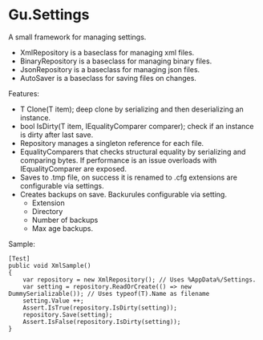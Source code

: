 # Gu.Settings
A small framework for managing settings.

- XmlRepository is a baseclass for managing xml files.
- BinaryRepository is a baseclass for managing binary files.
- JsonRepository is a baseclass for managing json files.
- AutoSaver is a baseclass for saving files on changes.

Features:
- T Clone<T>(T item); deep clone by serializing and then deserializing an instance.
- bool IsDirty<T>(T item, IEqualityComparer<T> comparer); check if an instance is dirty after last save.
- Repository manages a singleton reference for each file.
- EqualityComparers that checks structural equality by serializing and comparing bytes. If performance is an issue overloads with IEqualityComparer<T> are exposed.
- Saves to .tmp file, on success it is renamed to .cfg extensions are configurable via settings.
- Creates backups on save. Backurules configurable via setting.
    - Extension
    - Directory
    - Number of backups
    - Max age backups.


Sample:

    [Test]
    public void XmlSample()
    {
        var repository = new XmlRepository(); // Uses %AppData%/Settings. 
        var setting = repository.ReadOrCreate(() => new DummySerializable()); // Uses typeof(T).Name as filename
        setting.Value ++;
        Assert.IsTrue(repository.IsDirty(setting));
        repository.Save(setting);
        Assert.IsFalse(repository.IsDirty(setting));
    }
